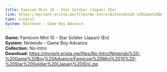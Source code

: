 ```yaml
---
title: Famicom Mini 10 - Star Soldier (Japan) (En)
link: https://myrient.erista.me/files/No-Intro/Nintendo%20-%20Game%20Boy%20Advance/Famicom%20Mini%2010%20-%20Star%20Soldier%20(Japan)%20(En).zip
type: single1
System: Nintendo - Game Boy Advance
---
```

<b>Game:</b> Famicom Mini 10 - Star Soldier (Japan) (En)<br>
<b>System:</b> Nintendo - Game Boy Advance<br>
<b>Collection:</b> No-Intro<br>
<b>Download:</b> https://myrient.erista.me/files/No-Intro/Nintendo%20-%20Game%20Boy%20Advance/Famicom%20Mini%2010%20-%20Star%20Soldier%20(Japan)%20(En).zip
